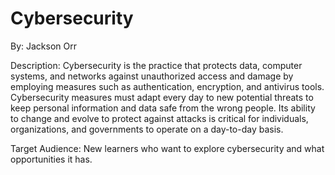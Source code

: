 # Cybersecurity
By: Jackson Orr

Description: Cybersecurity is the practice that protects data, computer systems, and networks against unauthorized access and damage by employing measures such as authentication, encryption, and antivirus tools. Cybersecurity measures must adapt every day to new potential threats to keep personal information and data safe from the wrong people. Its ability to change and evolve to protect against attacks is critical for individuals, organizations, and governments to operate on a day-to-day basis. 

Target Audience: New learners who want to explore cybersecurity and what opportunities it has. 


